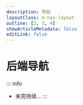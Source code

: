 ```yaml
---
description: 导航
layoutClass: m-nav-layout
outline: [2, 3, 4]
showArticleMetadata: false
editLink: false
---
```


<script setup>
import { NAV_DATA } from './data'
</script>
<style src="./style.scss"></style>

# 后端导航

::: info
* 未完待续...
:::

<MNavLinks v-for="{title, items} in NAV_DATA" :title="title" :items="items"/>